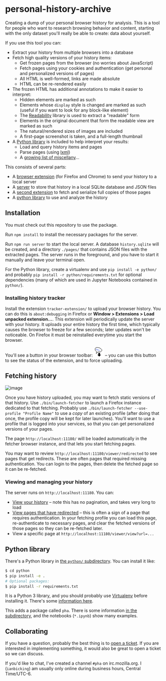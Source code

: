 # personal-history-archive

Creating a dump of your personal browser history for analysis. This is a tool for people who want to research browsing behavior and content, starting with the only dataset you'll really be able to create: data about yourself.

If you use this tool you can:

* Extract your history from multiple browsers into a database
* Fetch high quality versions of your history items:
  * Get frozen pages from the browser (no worries about JavaScript)
  * Fetch pages using your cookies and authentication (get personal and personalized versions of pages)
  * All HTML is well-formed, links are made absolute
  * HTML can be re-rendered easily
* The frozen HTML has additional annotations to make it easier to interpret:
  * Hidden elements are marked as such
  * Elements whose `display` style is changed are marked as such (useful if you want to look for any block-like element)
  * The [Readability](https://github.com/mozilla/readability) library is used to extract a "readable" form
  * Elements in the original document that form the readable view are marked as such
  * The natural/rendered sizes of images are included
  * A first-page screenshot is taken, and a full-length thumbnail
* A [Python library](./python/#readme) is included to help interpret your results:
  * Load and query history items and pages
  * Parse pages (using [lxml](http://lxml.de/))
  * A [growing list of miscellany](./python#helpers)...

This consists of several parts:

* A [browser extension](./tracker-extension#readme) (for Firefox and Chrome) to send your history to a local server
* A [server](./server#readme) to store that history in a local SQLite database and JSON files
* A [second extension](./fetcher-extension#readme) to fetch and serialize full copies of those pages
* A [python library](./python#readme) to use and analyze the history

## Installation

You must check out this repository to use the package.

Run `npm install` to install the necessary packages for the server.

Run `npm run server` to start the local server. A database `history.sqlite` will be created, and a directory `./pages/` that contains JSON files with the extracted pages. The server runs in the foreground, and you have to start it manually and leave your terminal open.

For the Python library, create a virtualenv and use `pip install -e python/` and probably `pip install -r python/requirements.txt` for optional dependencies (many of which are used in Jupyter Notebooks contained in `python/`).

### Installing history tracker

Install the extension `tracker-extension/` to upload your browser history. You can do this is `about:debugging` in Firefox or **Window > Extensions > Load unpacked extension...**. This extension will periodically update the server with your history. It uploads your entire history the first time, which typically causes the browser to freeze for a few seconds; later updates won't be noticeable. On Firefox it must be reinstalled everytime you start the browser.

You'll see a button in your browser toolbar: ![button](./tracker-extension/icon.png) – you can use this button to see the status of the extension, and to force uploading.


## Fetching history

![image](./docs/screencast-fetcher.gif)

Once you have history uploaded, you may want to fetch static versions of that history. Use `./bin/launch-fetcher` to launch a Firefox instance dedicated to that fetching. Probably use `./bin/launch-fetcher --use-profile "Profile Name"` to use a *copy* of an existing profile (after doing that once, the profile copy will be kept for later launches). You'll want to use a profile that is logged into your services, so that you can get personalized versions of your pages.

The page `http://localhost:11180/` will be loaded automatically in the fetcher browser instance, and that lets you start fetching pages.

You may want to review `http://localhost:11180/viewer/redirected` to see pages that get redirects. These are often pages that required missing authentication. You can login to the pages, then delete the fetched page so it can be re-fetched.

### Viewing and managing your history

The server runs on `http://localhost:11180`. You can:

* [View your history](http://localhost:11180/viewer/) – note this has no pagination, and takes very long to load
* [View pages that have redirected](http://localhost:11180/viewer/redirected) – this is often a sign of a page that requires authentication. In your fetching profile you can load this page, re-authenticate to necessary pages, and clear the fetched versions of those pages so they can be re-fetched later.
* View a specific page at `http://localhost:11180/viewer/view?url=...`

## Python library

There's a Python library in [the `python/` subdirectory](https://github.com/ianb/personal-history-archive/tree/master/python). You can install it like:

```sh
$ cd python
$ pip install -e .
# Optional packages:
$ pip install -r requirements.txt
```

It is a Python 3 library, and you should probably use [Virtualenv](https://virtualenv.pypa.io/en/stable/) before installing it. There's some [information here](https://docs.python.org/3/library/venv.html).

This adds a package called `pha`. There is some information [in the subdirectory](python/), and the notebooks (`*.ipynb`) show many examples.

## Collaborating

If you have a question, probably the best thing is to [open a ticket](https://github.com/ianb/personal-history-archive/issues/new). If you are interested in implementing something, it would also be great to open a ticket so we can discuss.

If you'd like to chat, I've created a channel `#pha` on irc.mozilla.org. I (`ianbicking`) am usually only online during business hours, Central Time/UTC-6.
